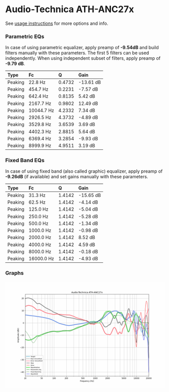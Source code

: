 # Audio-Technica ATH-ANC27x
See [usage instructions](https://github.com/jaakkopasanen/AutoEq#usage) for more options and info.

### Parametric EQs
In case of using parametric equalizer, apply preamp of **-9.54dB** and build filters manually
with these parameters. The first 5 filters can be used independently.
When using independent subset of filters, apply preamp of **-9.79 dB**.

| Type    | Fc         |      Q | Gain      |
|:--------|:-----------|:-------|:----------|
| Peaking | 22.8 Hz    | 0.4732 | -13.61 dB |
| Peaking | 454.7 Hz   | 0.2231 | -7.57 dB  |
| Peaking | 642.4 Hz   | 0.8135 | 5.42 dB   |
| Peaking | 2167.7 Hz  | 0.9802 | 12.49 dB  |
| Peaking | 10044.7 Hz | 4.2332 | 7.34 dB   |
| Peaking | 2926.5 Hz  | 4.3732 | -4.89 dB  |
| Peaking | 3529.8 Hz  | 3.6539 | 3.69 dB   |
| Peaking | 4402.3 Hz  | 2.8815 | 5.64 dB   |
| Peaking | 6369.4 Hz  | 3.2854 | -9.93 dB  |
| Peaking | 8999.9 Hz  | 4.9511 | 3.19 dB   |

### Fixed Band EQs
In case of using fixed band (also called graphic) equalizer, apply preamp of **-9.26dB**
(if available) and set gains manually with these parameters.

| Type    | Fc         |      Q | Gain      |
|:--------|:-----------|:-------|:----------|
| Peaking | 31.3 Hz    | 1.4142 | -15.65 dB |
| Peaking | 62.5 Hz    | 1.4142 | -4.14 dB  |
| Peaking | 125.0 Hz   | 1.4142 | -5.04 dB  |
| Peaking | 250.0 Hz   | 1.4142 | -5.28 dB  |
| Peaking | 500.0 Hz   | 1.4142 | -1.34 dB  |
| Peaking | 1000.0 Hz  | 1.4142 | -0.98 dB  |
| Peaking | 2000.0 Hz  | 1.4142 | 8.52 dB   |
| Peaking | 4000.0 Hz  | 1.4142 | 4.59 dB   |
| Peaking | 8000.0 Hz  | 1.4142 | -0.18 dB  |
| Peaking | 16000.0 Hz | 1.4142 | -4.93 dB  |

### Graphs
![](./Audio-Technica%20ATH-ANC27x.png)